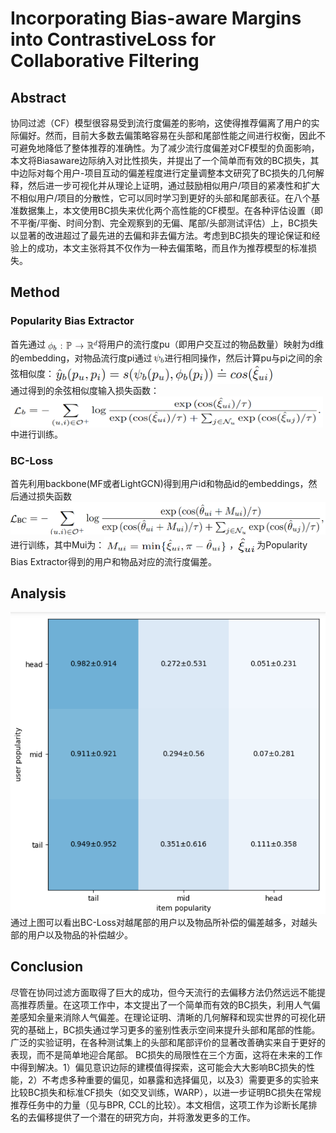 # Incorporating Bias-aware Margins into ContrastiveLoss for Collaborative Filtering
## Abstract
协同过滤（CF）模型很容易受到流行度偏差的影响，这使得推荐偏离了用户的实际偏好。然而，目前大多数去偏策略容易在头部和尾部性能之间进行权衡，因此不可避免地降低了整体推荐的准确性。为了减少流行度偏差对CF模型的负面影响，本文将Biasaware边际纳入对比性损失，并提出了一个简单而有效的BC损失，其中边际对每个用户-项目互动的偏差程度进行定量调整本文研究了BC损失的几何解释，然后进一步可视化并从理论上证明，通过鼓励相似用户/项目的紧凑性和扩大不相似用户/项目的分散性，它可以同时学习到更好的头部和尾部表征。在八个基准数据集上，本文使用BC损失来优化两个高性能的CF模型。在各种评估设置（即不平衡/平衡、时间分割、完全观察到的无偏、尾部/头部测试评估）上，BC损失以显著的改进超过了最先进的去偏和非去偏方法。考虑到BC损失的理论保证和经验上的成功，本文主张将其不仅作为一种去偏策略，而且作为推荐模型的标准损失。
## Method
### Popularity Bias Extractor
首先通过 <img src="img.png" width = "80" height = "20" alt="图片名称" align=center />将用户的流行度pu（即用户交互过的物品数量）映射为d维的embedding，对物品流行度pi通过<img src="img_1.png" width = "20" height = "20" alt="图片名称" align=center />进行相同操作，然后计算pu与pi之间的余弦相似度：<img src="img_2.png" width = "350" height = "30" alt="图片名称" align=center />
<br/>通过得到的余弦相似度输入损失函数：
<img src="img_3.png" width = "500" height = "50" alt="图片名称" align=center />
<br/>中进行训练。
### BC-Loss
首先利用backbone(MF或者LightGCN)得到用户id和物品id的embeddings，然后通过损失函数![img_4.png](img_4.png)
进行训练，其中Mui为：<img src="img_5.png" width = "200" height = "30" alt="图片名称" align=center />，<img src="img_6.png" width = "30" height = "30" alt="图片名称" align=center />为Popularity Bias Extractor得到的用户和物品对应的流行度偏差。

## Analysis 
![img_7.png](img_7.png)
通过上图可以看出BC-Loss对越尾部的用户以及物品所补偿的偏差越多，对越头部的用户以及物品的补偿越少。

## Conclusion
尽管在协同过滤方面取得了巨大的成功，但今天流行的去偏移方法仍然远远不能提高推荐质量。在这项工作中，本文提出了一个简单而有效的BC损失，利用人气偏差感知余量来消除人气偏差。在理论证明、清晰的几何解释和现实世界的可视化研究的基础上，BC损失通过学习更多的鉴别性表示空间来提升头部和尾部的性能。广泛的实验证明，在各种测试集上的头部和尾部评价的显著改善确实来自于更好的表现，而不是简单地迎合尾部。
BC损失的局限性在三个方面，这将在未来的工作中得到解决。1）偏见意识边际的建模值得探索，这可能会大大影响BC损失的性能，2）不考虑多种重要的偏见，如暴露和选择偏见，以及3）需要更多的实验来比较BC损失和标准CF损失（如交叉训练，WARP），以进一步证明BC损失在常规推荐任务中的力量（见与BPR, CCL的比较）。本文相信，这项工作为诊断长尾排名的去偏移提供了一个潜在的研究方向，并将激发更多的工作。